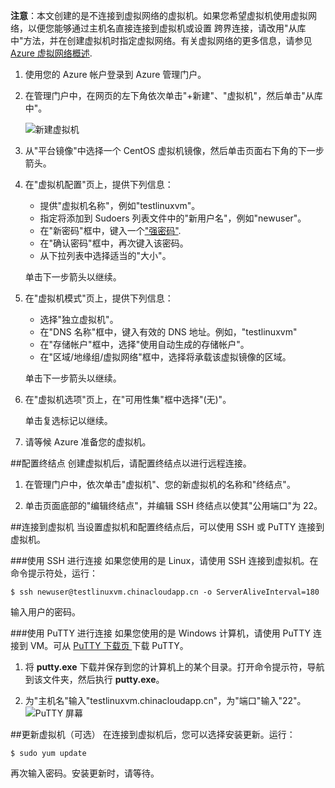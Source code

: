 <properties writer="kathydav" editor="tysonn" manager="jeffreyg" />
<tags ms.service=""
    ms.date="12/12/2014"
    wacn.date="04/11/2015"
    /> 

**注意**：本文创建的是不连接到虚拟网络的虚拟机。如果您希望虚拟机使用虚拟网络，以便您能够通过主机名直接连接到虚拟机或设置
跨界连接，请改用"从库中"方法，并在创建虚拟机时指定虚拟网络。有关虚拟网络的更多信息，请参见 [Azure 虚拟网络概述](http://go.microsoft.com/fwlink/p/?LinkID=294063).

1. 使用您的 Azure 帐户登录到 Azure 管理门户。
2. 在管理门户中，在网页的左下角依次单击"+新建"、"虚拟机"，然后单击"从库中"。

	![新建虚拟机][Image1]

3. 从"平台镜像"中选择一个 CentOS 虚拟机镜像，然后单击页面右下角的下一步箭头。
	
4. 在"虚拟机配置"页上，提供下列信息：
	- 提供"虚拟机名称"，例如"testlinuxvm"。
	- 指定将添加到 Sudoers 列表文件中的"新用户名"，例如"newuser"。
	- 在"新密码"框中，键入一个["强密码"](http://msdn.microsoft.com/zh-cn/library/ms161962.aspx).
	- 在"确认密码"框中，再次键入该密码。
	- 从下拉列表中选择适当的"大小"。

	单击下一步箭头以继续。
	
5. 在"虚拟机模式"页上，提供下列信息：
	- 选择"独立虚拟机"。
	- 在"DNS 名称"框中，键入有效的 DNS 地址。例如，"testlinuxvm"
	- 在"存储帐户"框中，选择"使用自动生成的存储帐户"。
	- 在"区域/地缘组/虚拟网络"框中，选择将承载该虚拟镜像的区域。

	单击下一步箭头以继续。

6. 在"虚拟机选项"页上，在"可用性集"框中选择"(无)"。

	单击复选标记以继续。
	
7. 请等候 Azure 准备您的虚拟机。

##配置终结点
创建虚拟机后，请配置终结点以进行远程连接。

1. 在管理门户中，依次单击"虚拟机"、您的新虚拟机的名称和"终结点"。

2. 单击页面底部的"编辑终结点"，并编辑 SSH 终结点以使其"公用端口"为 22。

##连接到虚拟机
当设置虚拟机和配置终结点后，可以使用 SSH 或 PuTTY 连接到虚拟机。

###使用 SSH 进行连接
如果您使用的是 Linux，请使用 SSH 连接到虚拟机。在命令提示符处，运行：

	$ ssh newuser@testlinuxvm.chinacloudapp.cn -o ServerAliveInterval=180

输入用户的密码。

###使用 PuTTY 进行连接
如果您使用的是 Windows 计算机，请使用 PuTTY 连接到 VM。可从 [PuTTY 下载页 ][PuTTYDownLoad] 下载 PuTTY。 

1. 将 **putty.exe** 下载并保存到您的计算机上的某个目录。打开命令提示符，导航到该文件夹，然后执行 **putty.exe**。

2. 为"主机名"输入"testlinuxvm.chinacloudapp.cn"，为"端口"输入"22"。
![PuTTY 屏幕][Image6]  

##更新虚拟机（可选）
在连接到虚拟机后，您可以选择安装更新。运行：

	$ sudo yum update

再次输入密码。安装更新时，请等待。


[PuTTYDownload]: http://www.puttyssh.org/download.html

[Image1]: ./media/create-and-configure-centos-vm-in-portal/CreateVM.png

[Image6]: ./media/create-and-configure-centos-vm-in-portal/putty.png
<!--HONumber=41-->
